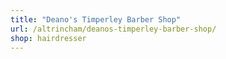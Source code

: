 ```yaml
---
title: "Deano's Timperley Barber Shop"
url: /altrincham/deanos-timperley-barber-shop/
shop: hairdresser
---
```

